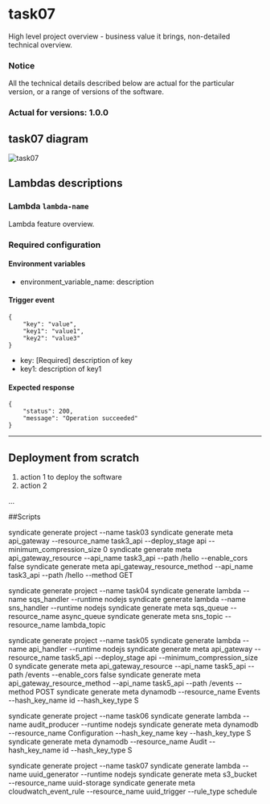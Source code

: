 # task07

High level project overview - business value it brings, non-detailed technical overview.

### Notice
All the technical details described below are actual for the particular
version, or a range of versions of the software.
### Actual for versions: 1.0.0

## task07 diagram

![task07](pics/task07_diagram.png)

## Lambdas descriptions

### Lambda `lambda-name`
Lambda feature overview.

### Required configuration
#### Environment variables
* environment_variable_name: description

#### Trigger event
```buildoutcfg
{
    "key": "value",
    "key1": "value1",
    "key2": "value3"
}
```
* key: [Required] description of key
* key1: description of key1

#### Expected response
```buildoutcfg
{
    "status": 200,
    "message": "Operation succeeded"
}
```
---

## Deployment from scratch
1. action 1 to deploy the software
2. action 2

...

##Scripts


syndicate generate project --name task03
syndicate generate meta api_gateway     --resource_name task3_api     --deploy_stage api     --minimum_compression_size 0 
syndicate generate meta api_gateway_resource     --api_name task3_api     --path /hello     --enable_cors false 
syndicate generate meta api_gateway_resource_method --api_name task3_api --path /hello --method GET 


syndicate generate project --name task04
syndicate generate lambda --name sqs_handler --runtime nodejs
syndicate generate lambda --name sns_handler --runtime nodejs
syndicate generate meta sqs_queue --resource_name async_queue 
syndicate generate meta sns_topic --resource_name lambda_topic



syndicate generate project --name task05
syndicate generate lambda --name api_handler --runtime nodejs
syndicate generate meta api_gateway --resource_name task5_api --deploy_stage api --minimum_compression_size 0
syndicate generate meta api_gateway_resource --api_name task5_api --path /events --enable_cors false 
syndicate generate meta api_gateway_resource_method --api_name task5_api --path /events --method POST
syndicate generate meta dynamodb --resource_name Events --hash_key_name id --hash_key_type S


syndicate generate project --name task06
syndicate generate lambda --name audit_producer --runtime nodejs
syndicate generate meta dynamodb --resource_name Configuration --hash_key_name key --hash_key_type S
syndicate generate meta dynamodb --resource_name Audit --hash_key_name id --hash_key_type S


syndicate generate project --name task07
syndicate generate lambda --name uuid_generator --runtime nodejs
syndicate generate meta s3_bucket --resource_name uuid-storage
syndicate generate meta cloudwatch_event_rule --resource_name uuid_trigger --rule_type schedule




